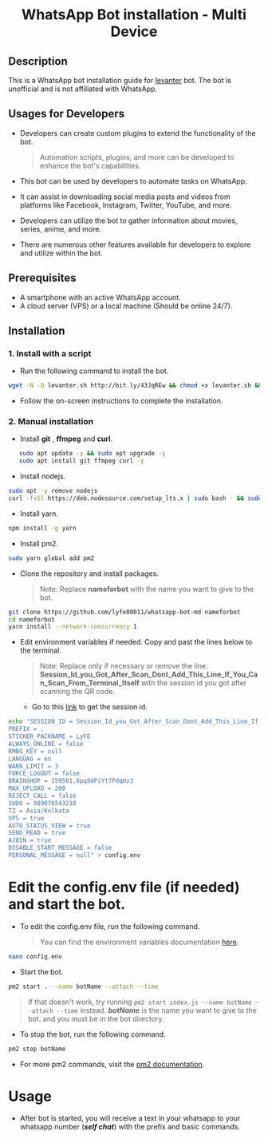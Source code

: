 # <center>WhatsApp Bot installation - Multi Device </center>
## Description
This is a WhatsApp bot installation guide for [levanter](https://github.com/lyfe00011/whatsapp-bot-md.git) bot. The bot is unofficial and is not affiliated with WhatsApp.
## Usages for Developers
- Developers can create custom plugins to extend the functionality of the bot.
  > Automation scripts, plugins, and more can be developed to enhance the bot's capabilities.

- This bot can be used by developers to automate tasks on WhatsApp.
- It can assist in downloading social media posts and videos from platforms like Facebook, Instagram, Twitter, YouTube, and more.
- Developers can utilize the bot to gather information about movies, series, anime, and more.
- There are numerous other features available for developers to explore and utilize within the bot.

## Prerequisites
- A smartphone with an active WhatsApp account.
- A cloud server (VPS) or a local machine (Should be online 24/7).

## Installation
 ### 1. Install with a script
- Run the following command to install the bot.  
```bash
wget -N -O levanter.sh http://bit.ly/43JqREw && chmod +x levanter.sh && ./levanter.sh
```
- Follow the on-screen instructions to complete the installation.
 ### 2. Manual installation
 - Install **git** , **ffmpeg** and **curl**.
 ```bash
    sudo apt update -y && sudo apt upgrade -y
    sudo apt install git ffmpeg curl -y 
```
- Install nodejs.
```bash
sudo apt -y remove nodejs
curl -fsSl https://deb.nodesource.com/setup_lts.x | sudo bash - && sudo apt -y install nodejs
```
- Install yarn.
```bash
npm install -g yarn
```
- Install pm2.
```bash
sudo yarn global add pm2
```
- Clone the repository and install packages.
  > Note: Replace **nameforbot** with the name you want to give to the bot.
```bash
git clone https://github.com/lyfe00011/whatsapp-bot-md nameforbot
cd nameforbot
yarn install --network-concurrency 1
```
- Edit environment variables if needed. Copy and past the lines below to the terminal.
  > Note: Replace only if necessary or remove the line.
  **Session_Id_you_Got_After_Scan_Dont_Add_This_Line_If_You_Can_Scan_From_Terminal_Itself** with the session id you got after scanning the QR code.
   + Go to this [link](https://qr-hazel-alpha.vercel.app/md) to get the session id.
```bash
echo "SESSION_ID = Session_Id_you_Got_After_Scan_Dont_Add_This_Line_If_You_Can_Scan_From_Terminal_Itself
PREFIX = .
STICKER_PACKNAME = LyFE
ALWAYS_ONLINE = false
RMBG_KEY = null
LANGUAG = en
WARN_LIMIT = 3
FORCE_LOGOUT = false
BRAINSHOP = 159501,6pq8dPiYt7PdqHz3
MAX_UPLOAD = 200
REJECT_CALL = false
SUDO = 989876543210
TZ = Asia/Kolkata
VPS = true
AUTO_STATUS_VIEW = true
SEND_READ = true
AJOIN = true
DISABLE_START_MESSAGE = false
PERSONAL_MESSAGE = null" > config.env
``` 

# Edit the config.env file (if needed) and start the bot.
- To edit the config.env file, run the following command.
  > You can find the environment variables documentation [here](https://github.com/lyfe00011/whatsapp-bot-md/wiki/Environment_Variables).
```bash
nano config.env
```
- Start the bot.
```bash
pm2 start . --name botName --attach --time
```
> if that doesn't work, try running `pm2 start index.js --name botName --attach --time` instead. ***botName*** is the name you want to give to the bot. and you must be in the bot directory.
- To stop the bot, run the following command.
```bash
pm2 stop botName
```
- For more pm2 commands, visit the [pm2 documentation](https://pm2.keymetrics.io/docs/usage/pm2-doc-single-page/).
  
# Usage
* After bot is started, you will receive a text in your whatsapp to your whatsapp number (***self chat***) with the prefix and basic commands.